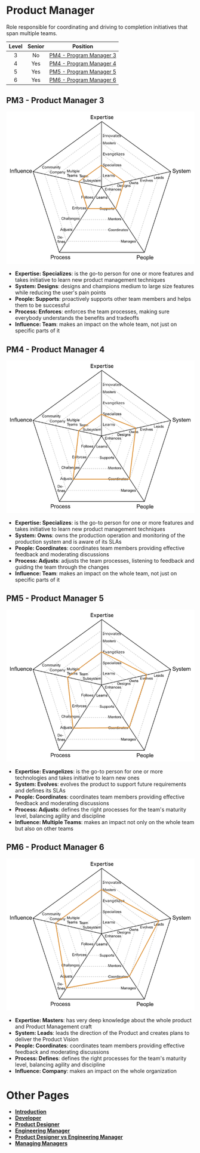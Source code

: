 # Product Manager

Role responsible for coordinating and driving to completion initiatives that span multiple teams.

| Level | Senior |                      Position                       |
| :---: | :----: | :-------------------------------------------------: |
|   3   |   No   | [PM4 - Program Manager 3](#pm3---product-manager-3) |
|   4   |  Yes   | [PM4 - Program Manager 4](#pm4---product-manager-4) |
|   5   |  Yes   | [PM5 - Program Manager 5](#pm5---product-manager-5) |
|   6   |  Yes   | [PM6 - Program Manager 6](#pm6---product-manager-6) |

## PM3 - Product Manager 3

<picture>
  <source media="(prefers-color-scheme: dark)" srcset="charts/productmanager-3-dark.png">
  <source media="(prefers-color-scheme: light)" srcset="charts/productmanager-3.png">
  <img alt="Product Manager 3" src="charts/productmanager-3.png">
</picture>

- **Expertise: Specializes**: is the go-to person for one or more features and takes initiative to learn new product management techniques
- **System: Designs**: designs and champions medium to large size features while reducing the user's pain points
- **People: Supports**: proactively supports other team members and helps them to be successful
- **Process: Enforces**: enforces the team processes, making sure everybody understands the benefits and tradeoffs
- **Influence: Team**: makes an impact on the whole team, not just on specific parts of it

## PM4 - Product Manager 4

<picture>
  <source media="(prefers-color-scheme: dark)" srcset="charts/productmanager-4-dark.png">
  <source media="(prefers-color-scheme: light)" srcset="charts/productmanager-4.png">
  <img alt="Product Manager 4" src="charts/productmanager-4.png">
</picture>

- **Expertise: Specializes**: is the go-to person for one or more features and takes initiative to learn new product management techniques
- **System: Owns**: owns the production operation and monitoring of the production system and is aware of its SLAs
- **People: Coordinates**: coordinates team members providing effective feedback and moderating discussions
- **Process: Adjusts**: adjusts the team processes, listening to feedback and guiding the team through the changes
- **Influence: Team**: makes an impact on the whole team, not just on specific parts of it

## PM5 - Product Manager 5

<picture>
  <source media="(prefers-color-scheme: dark)" srcset="charts/productmanager-5-dark.png">
  <source media="(prefers-color-scheme: light)" srcset="charts/productmanager-5.png">
  <img alt="Product Manager 5" src="charts/productmanager-5.png">
</picture>

- **Expertise: Evangelizes**: is the go-to person for one or more technologies and takes initiative to learn new ones
- **System: Evolves**: evolves the product to support future requirements and defines its SLAs
- **People: Coordinates**: coordinates team members providing effective feedback and moderating discussions
- **Process: Adjusts**: defines the right processes for the team's maturity level, balancing agility and discipline
- **Influence: Multiple Teams**: makes an impact not only on the whole team but also on other teams

## PM6 - Product Manager 6

<picture>
  <source media="(prefers-color-scheme: dark)" srcset="charts/productmanager-6-dark.png">
  <source media="(prefers-color-scheme: light)" srcset="charts/productmanager-6.png">
  <img alt="Product Manager 6" src="charts/productmanager-6.png">
</picture>

- **Expertise: Masters**: has very deep knowledge about the whole product and Product Management craft
- **System: Leads**: leads the direction of the Product and creates plans to deliver the Product Vision
- **People: Coordinates**: coordinates team members providing effective feedback and moderating discussions
- **Process: Defines**: defines the right processes for the team's maturity level, balancing agility and discipline
- **Influence: Company**: makes an impact on the whole organization

# Other Pages

- [**Introduction**](README.md)
- [**Developer**](Developer.md)
- [**Product Designer**](ProductDesigner.md)
- [**Engineering Manager**](EngineeringManager.md)
- [**Product Designer vs Engineering Manager**](ProductDesigner-EngineeringManager.md)
- [**Managing Managers**](Managing-Managers.md)
